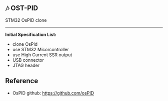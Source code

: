 
## 🎶 OST-PID

STM32 OsPID clone 

---

**Initial Spesification List:**
- clone OsPid 
- use STM32 Micorcontroller
- use High Current SSR output
- USB connector
- JTAG header



## Reference 
- OsPID github: https://github.com/osPID
